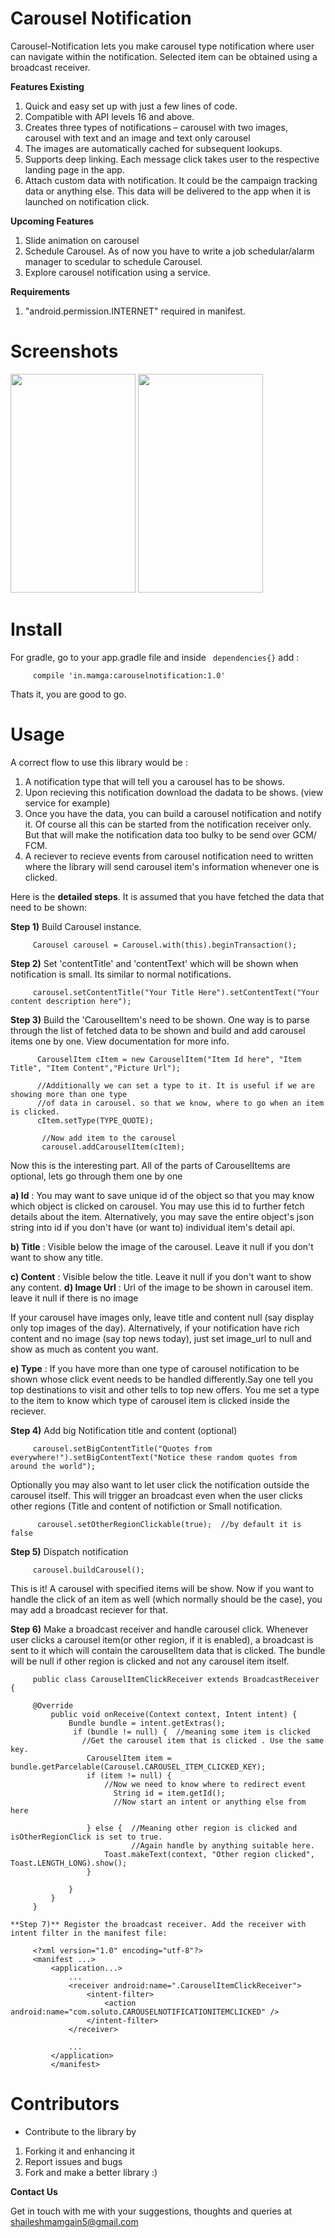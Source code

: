 # Carousel Notification

Carousel-Notification lets you make carousel type notification where user can navigate within the notification. Selected item can be obtained using a broadcast receiver.

**Features Existing**

1. Quick and easy set up with just a few lines of code.
2. Compatible with API levels 16 and above.
3. Creates three types of notifications – carousel with two images, carousel with text and an image and text only carousel
4. The images are automatically cached for subsequent lookups.
6. Supports deep linking. Each message click takes user to the respective landing page in the app.
7. Attach custom data with notification. It could be the campaign tracking data or anything else. This data will be delivered to the app when it is launched on notification click.

**Upcoming Features**

1. Slide animation on carousel
2. Schedule Carousel. As of now you have to write a job schedular/alarm manager to scedular to schedule Carousel.
3. Explore carousel notification using a service.

**Requirements**

1. "android.permission.INTERNET" required in manifest.

# Screenshots

<img src="https://raw.githubusercontent.com/shaileshmamgain5/Carousel-Notification/master/app/screenshots/carousel.png" width="200" height="350" />
<img src="https://raw.githubusercontent.com/shaileshmamgain5/Carousel-Notification/master/app/screenshots/carousel-notification.gif" width="200" height="350" />


# Install

For gradle, go to your app.gradle file and inside ` dependencies{}` add :

         compile 'in.mamga:carouselnotification:1.0'

Thats it, you are good to go.

#  Usage

A correct flow to use this library would be :
1) A notification type that will tell you a carousel has to be shows.
2) Upon recieving this notification download the dadata to be shows. (view service for example)
3) Once you have the data, you can build a carousel notification and notify it.
Of course all this can be started from the notification receiver only. But that will make the notification data too bulky to be send over GCM/ FCM.
4) A reciever to recieve events from carousel notification need to written where the library will send carousel item's information whenever one is clicked.

Here is the **detailed steps**. It is assumed that you have fetched the data that need to be shown:

**Step 1)** Build Carousel instance.

         Carousel carousel = Carousel.with(this).beginTransaction();

**Step 2)** Set 'contentTitle' and 'contentText' which will be shown when notification is small. Its similar to normal notifications.

         carousel.setContentTitle("Your Title Here").setContentText("Your content description here");
         
**Step 3)** Build the 'CarouselItem's need to be shown. One way is to parse through the list of fetched data to be shown and build and add carousel items one by one. View documentation for more info.

          CarouselItem cItem = new CarouselItem("Item Id here", "Item Title", "Item Content","Picture Url");
          
          //Additionally we can set a type to it. It is useful if we are showing more than one type
          //of data in carousel. so that we know, where to go when an item is clicked.
          cItem.setType(TYPE_QUOTE);
            
           //Now add item to the carousel
           carousel.addCarouselItem(cItem);
           
   Now this is the interesting part. All of the parts of CarouselItems are optional, lets go through them one by one
   
   **a) Id**  : You may want to save unique id of the object so that you may know which object is clicked on carousel. You may use this id to further fetch details about the item. 
   Alternatively, you may save the entire object's json string into id if you don't have (or want to) individual item's detail api.
   
  **b) Title** : Visible below the image of the carousel. Leave it null if you don't want to show any title.
    
  **c) Content** : Visible below the title. Leave it null if you don't want to show any content.
  **d) Image Url** : Url of the image to be shown in carousel item. leave it null if there is no image
  
  If your carousel have images only, leave title and content null (say display only top images of the day). Alternatively, if your notification have rich content and no image (say top news today), just set image_url to null and show as much as content you want.
  
  **e) Type** : If you have more than one type of carousel notification to be shown whose click event needs to be handled differently.Say one tell you top destinations to visit and other tells to top new offers. You me set a type to the item to know which type of carousel item is clicked inside the reciever.
  
  
  **Step 4)** Add big Notification title and content (optional)
  
         carousel.setBigContentTitle("Quotes from everywhere!").setBigContentText("Notice these random quotes from around the world");

  Optionally you may also want to let user click the notification outside the carousel itself. This will trigger an broadcast even when the user clicks other regions (Title and content of notifiction or Small notification.
  
          carousel.setOtherRegionClickable(true);  //by default it is false
         
  **Step 5)** Dispatch notification
  
         carousel.buildCarousel();
         
    
         


This is it!  A carousel with specified items will be show. Now if you want to handle the click of an item as well (which normally should be the case), you may add a broadcast reciever for that.
  
  **Step 6)** Make a broadcast receiver and handle carousel click. Whenever user clicks a carousel item(or other region, if it is enabled), a broadcast is sent to it which will contain the carouselItem data that is clicked. The bundle will be null if other region is clicked and not any carousel item itself.
  
         public class CarouselItemClickReceiver extends BroadcastReceiver {

         @Override
             public void onReceive(Context context, Intent intent) {
                 Bundle bundle = intent.getExtras();
                  if (bundle != null) {  //meaning some item is clicked
                    //Get the carousel item that is clicked . Use the same key.
                     CarouselItem item = bundle.getParcelable(Carousel.CAROUSEL_ITEM_CLICKED_KEY);
                     if (item != null) {
                         //Now we need to know where to redirect event
                           String id = item.getId();
                           //Now start an intent or anything else from here
                      
                     } else {  //Meaning other region is clicked and isOtherRegionClick is set to true.
                               //Again handle by anything suitable here.
                         Toast.makeText(context, "Other region clicked", Toast.LENGTH_LONG).show();
                     }

                 }
             }
         }
         
    **Step 7)** Register the broadcast receiver. Add the receiver with intent filter in the manifest file: 
    
         <?xml version="1.0" encoding="utf-8"?>
         <manifest ...>
             <application...>
                 ...
                 <receiver android:name=".CarouselItemClickReceiver">
                     <intent-filter>
                         <action android:name="com.soluto.CAROUSELNOTIFICATIONITEMCLICKED" />
                     </intent-filter>
                 </receiver>

                 ...
             </application>
             </manifest>
             
     
# Contributors

* Contribute to the library by 
 1. Forking it and enhancing it
 2. Report issues and bugs
 3. Fork and make a better library :)

**Contact Us**

Get in touch with me with your suggestions, thoughts and queries at shaileshmamgain5@gmail.com
